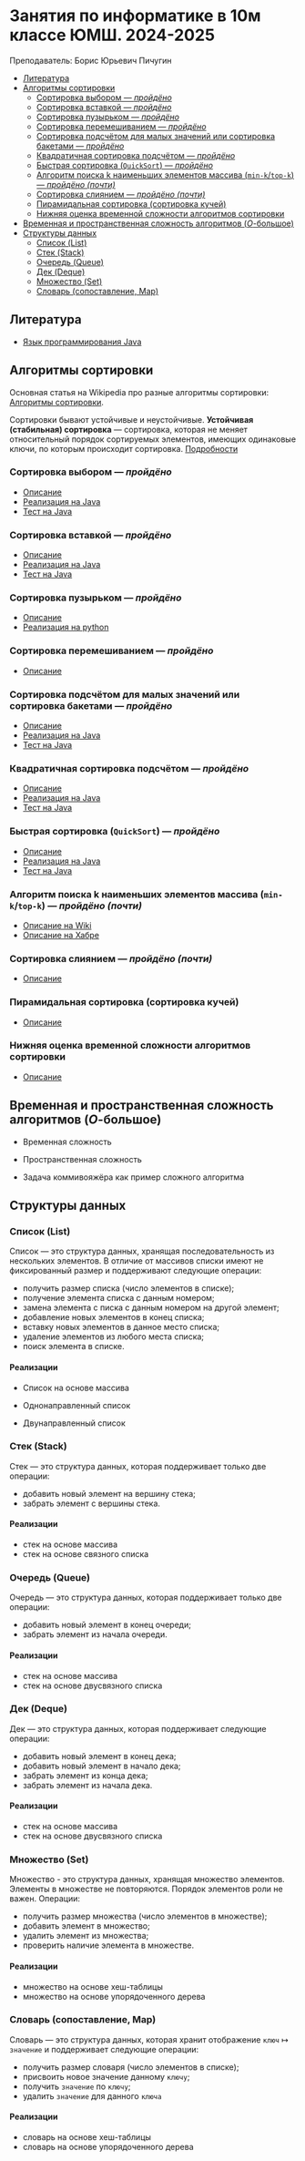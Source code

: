 # Занятия по информатике в 10м классе ЮМШ. 2024-2025

Преподаватель: Борис Юрьевич Пичугин

- [Литература](#литература)
- [Алгоритмы сортировки](#алгоритмы-сортировки)
  - [Сортировка выбором — *пройдёно*](#сортировка-выбором--пройдёно)
  - [Сортировка вставкой — *пройдёно*](#сортировка-вставкой--пройдёно)
  - [Сортировка пузырьком — *пройдёно*](#сортировка-пузырьком--пройдёно)
  - [Сортировка перемешиванием — *пройдёно*](#сортировка-перемешиванием--пройдёно)
  - [Сортировка подсчётом для малых значений или сортировка бакетами — *пройдёно*](#сортировка-подсчётом-для-малых-значений-или-сортировка-бакетами--пройдёно)
  - [Квадратичная сортировка подсчётом — *пройдёно*](#квадратичная-сортировка-подсчётом--пройдёно)
  - [Быстрая сортировка (`QuickSort`) — *пройдёно*](#быстрая-сортировка-quicksort--пройдёно)
  - [Алгоритм поиска k наименьших элементов массива (`min-k`/`top-k`) — *пройдёно (почти)*](#алгоритм-поиска-k-наименьших-элементов-массива-min-ktop-k--пройдёно-почти)
  - [Сортировка слиянием — *пройдёно (почти)*](#сортировка-слиянием--пройдёно-почти)
  - [Пирамидальная сортировка (сортировка кучей)](#пирамидальная-сортировка-сортировка-кучей)
  - [Нижняя оценка временной сложности алгоритмов сортировки](#нижняя-оценка-временной-сложности-алгоритмов-сортировки)
- [Временная и пространственная сложность алгоритмов ($O$-большое)](#временная-и-пространственная-сложность-алгоритмов-o-большое)
- [Структуры данных](#структуры-данных)
  - [Список (List)](#список-list)
  - [Стек (Stack)](#стек-stack)
  - [Очередь (Queue)](#очередь-queue)
  - [Дек (Deque)](#дек-deque)
  - [Множество (Set)](#множество-set)
  - [Словарь (сопоставление, Map)](#словарь-сопоставление-map)

## Литература

- [Язык программирования Java](https://metanit.com/java/tutorial/)

## Алгоритмы сортировки

Основная статья на Wikipedia про разные алгоритмы сортировки: [Алгоритмы сортировки](https://ru.wikipedia.org/wiki/Алгоритм_сортировки).

Сортировки бывают устойчивые и неустойчивые. **Устойчивая (стабильная) сортировка** — сортировка, которая не меняет относительный порядок сортируемых элементов, имеющих одинаковые ключи, по которым происходит сортировка. [Подробности](https://ru.wikipedia.org/wiki/Устойчивая_сортировка)

### Сортировка выбором — *пройдёно*

- [Описание](https://ru.wikipedia.org/wiki/Сортировка_выбором)
- [Реализация на Java](https://github.com/boris-pichugin/yumsh/blob/f7d6ae79f7153f9232f890165bd7e635e952c59a/Уроки/2024-2025%2010к/JavaProjects/lessons/src/main/java/org/yumsh/lesson02/Sort.java#L14)
- [Тест на Java](https://github.com/boris-pichugin/yumsh/blob/f7d6ae79f7153f9232f890165bd7e635e952c59a/Уроки/2024-2025%2010к/JavaProjects/lessons/src/test/java/org/yumsh/lesson02/SortTest.java#L13)

### Сортировка вставкой — *пройдёно*

- [Описание](https://ru.wikipedia.org/wiki/Сортировка_вставками)
- [Реализация на Java](https://github.com/boris-pichugin/yumsh/blob/f7d6ae79f7153f9232f890165bd7e635e952c59a/Уроки/2024-2025%2010к/JavaProjects/lessons/src/main/java/org/yumsh/lesson02/Sort.java#L36)
- [Тест на Java](https://github.com/boris-pichugin/yumsh/blob/f7d6ae79f7153f9232f890165bd7e635e952c59a/Уроки/2024-2025%2010к/JavaProjects/lessons/src/test/java/org/yumsh/lesson02/SortTest.java#L18)

### Сортировка пузырьком — *пройдёно*

- [Описание](https://ru.wikipedia.org/wiki/Сортировка_пузырьком)
- [Реализация на python](https://github.com/boris-pichugin/yumsh/blob/b693921c5d7e247d2dd2566b77374690b3f593b0/Уроки/2023-2024%209к/2024-04-13/sort/sort.py#L22)

### Сортировка перемешиванием — *пройдёно*

- [Описание](https://ru.wikipedia.org/wiki/Сортировка_перемешиванием)

### Сортировка подсчётом для малых значений или сортировка бакетами — *пройдёно*

- [Описание](https://ru.wikipedia.org/wiki/Сортировка_подсчётом)
- [Реализация на Java](https://github.com/boris-pichugin/yumsh/blob/f7d6ae79f7153f9232f890165bd7e635e952c59a/Уроки/2024-2025%2010к/JavaProjects/lessons/src/main/java/org/yumsh/lesson02/Sort.java#L55)
- [Тест на Java](https://github.com/boris-pichugin/yumsh/blob/f7d6ae79f7153f9232f890165bd7e635e952c59a/Уроки/2024-2025%2010к/JavaProjects/lessons/src/test/java/org/yumsh/lesson02/SortTest.java#L23)

### Квадратичная сортировка подсчётом — *пройдёно*

- [Описание](https://ru.wikipedia.org/wiki/Сортировка_подсчётом#Квадратичный_алгоритм_сортировки_подсчётом)
- [Реализация на Java](https://github.com/boris-pichugin/yumsh/blob/f7d6ae79f7153f9232f890165bd7e635e952c59a/Уроки/2024-2025%2010к/JavaProjects/lessons/src/main/java/org/yumsh/lesson02/Sort.java#L80)
- [Тест на Java](https://github.com/boris-pichugin/yumsh/blob/f7d6ae79f7153f9232f890165bd7e635e952c59a/Уроки/2024-2025%2010к/JavaProjects/lessons/src/test/java/org/yumsh/lesson02/SortTest.java#L28)

### Быстрая сортировка (`QuickSort`) — *пройдёно*

- [Описание](https://ru.wikipedia.org/wiki/Быстрая_сортировка)
- [Реализация на Java](https://github.com/boris-pichugin/yumsh/blob/f7d6ae79f7153f9232f890165bd7e635e952c59a/Уроки/2024-2025%2010к/JavaProjects/lessons/src/main/java/org/yumsh/lesson02/Sort.java#L103)
- [Тест на Java](https://github.com/boris-pichugin/yumsh/blob/f7d6ae79f7153f9232f890165bd7e635e952c59a/Уроки/2024-2025%2010к/JavaProjects/lessons/src/test/java/org/yumsh/lesson02/SortTest.java#L33)

### Алгоритм поиска k наименьших элементов массива (`min-k`/`top-k`) — *пройдёно (почти)*

- [Описание на Wiki](https://ru.wikipedia.org/wiki/Алгоритм_выбора#Линейный_в_среднем_алгоритм_для_нахождения_k-й_порядковой_статистики)
- [Описание на Хабре](https://habr.com/ru/articles/115018/)

### Сортировка слиянием — *пройдёно (почти)*

- [Описание](https://ru.wikipedia.org/wiki/Сортировка_слиянием)

### Пирамидальная сортировка (сортировка кучей)

- [Описание](https://ru.wikipedia.org/wiki/Пирамидальная_сортировка)

### Нижняя оценка временной сложности алгоритмов сортировки

- [Описание](https://ru.wikipedia.org/wiki/Алгоритм_сортировки#Оптимальность_O(n_log_n)_в_общем_случае)

## Временная и пространственная сложность алгоритмов ($O$-большое)

- Временная сложность

- Пространственная сложность

- Задача коммивояжёра как пример сложного алгоритма

## Структуры данных

### Список (List)

Список — это структура данных, хранящая последовательность из нескольких элементов. В отличие от массивов списки имеют не фиксированный размер и поддерживают следующие операции:

- получить размер списка (число элементов в списке);
- получение элемента списка с данным номером;
- замена элемента с писка с данным номером на другой элемент;
- добавление новых элементов в конец списка;
- вставку новых элементов в данное место списка;
- удаление элементов из любого места списка;
- поиск элемента в списке.

#### Реализации

- Список на основе массива

- Однонаправленный список

- Двунаправленный список

### Стек (Stack)

Стек — это структура данных, которая поддерживает только две операции:

- добавить новый элемент на вершину стека;
- забрать элемент с вершины стека.

#### Реализации

- стек на основе массива
- стек на основе связного списка

### Очередь (Queue)

Очередь — это структура данных, которая поддерживает только две операции:

- добавить новый элемент в конец очереди;
- забрать элемент из начала очереди.

#### Реализации

- стек на основе массива
- стек на основе двусвязного списка

### Дек (Deque)

Дек — это структура данных, которая поддерживает следующие операции:

- добавить новый элемент в конец дека;
- добавить новый элемент в начало дека;
- забрать элемент из конца дека;
- забрать элемент из начала дека.

#### Реализации

- стек на основе массива
- стек на основе двусвязного списка

### Множество (Set)

Множество - это структура данных, хранящая множество элементов. Элементы в множестве не повторяются. Порядок элементов роли не важен. Операции:

- получить размер множества (число элементов в множестве);
- добавить элемент в множество;
- удалить элемент из множества;
- проверить наличие элемента в множестве.

#### Реализации

- множество на основе хеш-таблицы
- множество на основе упорядоченного дерева

### Словарь (сопоставление, Map)

Словарь — это структура данных, которая хранит отображение `ключ` ↦ `значение` и поддерживает следующие операции:

- получить размер словаря (число элементов в списке);
- присвоить новое значение данному `ключу`;
- получить `значение` по `ключу`;
- удалить `значение` для данного `ключа`

#### Реализации

- словарь на основе хеш-таблицы
- словарь на основе упорядоченного дерева
